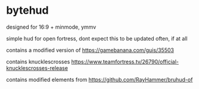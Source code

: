 # bytehud

designed for 16:9 + minmode, ymmv

simple hud for open fortress, dont expect this to be updated often, if at all

contains a modified version of https://gamebanana.com/guis/35503

contains knucklescrosses https://www.teamfortress.tv/26790/official-knucklescrosses-release

contains modified elements from https://github.com/RayHammer/bruhud-of
